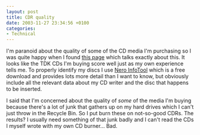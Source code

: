 ```yaml
---
layout: post
title: CDR quality
date: 2003-11-27 23:34:56 +0100
categories:
- Technical
---
```

I'm paranoid about the quality of some of the CD media I'm purchasing so I was quite happy when I found <a href="http://www.cdmediaworld.com/hardware/cdrom/cd_quality.shtml">this page</a> which talks exactly about this. It looks like the TDK CDs I'm buying score well just as my own experience tells me. To properly identify my discs I use <a href="http://www.cdspeed2000.com/go.php3?link=download.html">Nero InfoTool</a> which is a free download and provides lots more detail than I want to know, but obviously include all the relevant data about my CD writer and the disc that happens to be inserted.

I said that I'm concerned about the quality of <i>some</i> of the media I'm buying because there's a lot of junk that gathers up on my hard drives which I can't just throw in the Recycle Bin. So I put burn these on not-so-good CDRs. The results? I usually need something of that junk badly and I can't read the CDs I myself wrote with my own CD burner... Bad.

